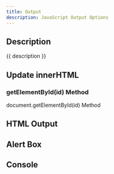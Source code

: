 ```yaml
---
title: Output
description: JavaScript Output Options
---
```


## Description

{{ description }}

## Update innerHTML

### getElementById(id) Method

document.getElementById(id) Method

## HTML Output


## Alert Box


## Console
